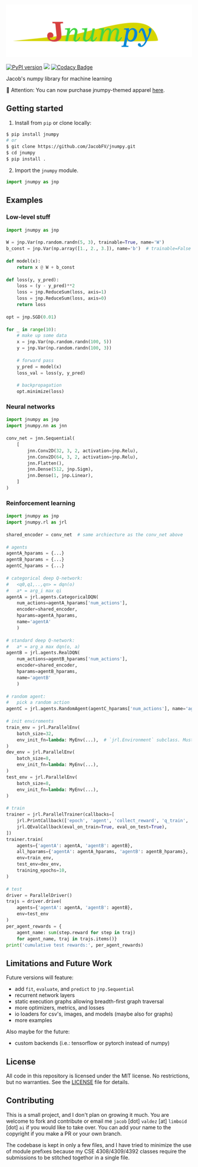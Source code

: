 ![](https://github.com/JacobFV/jnumpy/raw/main/content/logo.png)

[![PyPI version](https://badge.fury.io/py/jnumpy.svg)](https://badge.fury.io/py/jnumpy)
[![](https://img.shields.io/badge/license-MIT-blue)](https://github.com/JacobFV/jnumpy/blob/main/LICENSE)
[![Codacy Badge](https://api.codacy.com/project/badge/Grade/e1cb295484424f36acf2c813fae6f57e)](https://app.codacy.com/gh/JacobFV/jnumpy?utm_source=github.com&utm_medium=referral&utm_content=JacobFV/jnumpy&utm_campaign=Badge_Grade_Settings)

Jacob's numpy library for machine learning

📰 Attention: You can now purchase jnumpy-themed apparel [here](hhttps://jacobfv.threadless.com/designs/jnumpy-logo).

## Getting started

1. Install from `pip` or clone locally:

```bash
$ pip install jnumpy
# or
$ git clone https://github.com/JacobFV/jnumpy.git
$ cd jnumpy
$ pip install .
```

2. Import the `jnumpy` module.

```python
import jnumpy as jnp
```

## Examples

### Low-level stuff

```python
import jnumpy as jnp

W = jnp.Var(np.random.randn(5, 3), trainable=True, name='W')
b_const = jnp.Var(np.array([1., 2., 3.]), name='b')  # trainable=False by default

def model(x):
    return x @ W + b_const

def loss(y, y_pred):
    loss = (y - y_pred)**2
    loss = jnp.ReduceSum(loss, axis=1)
    loss = jnp.ReduceSum(loss, axis=0)
    return loss

opt = jnp.SGD(0.01)

for _ in range(10):
    # make up some data
    x = jnp.Var(np.random.randn(100, 5))
    y = jnp.Var(np.random.randn(100, 3))

    # forward pass
    y_pred = model(x)
    loss_val = loss(y, y_pred)

    # backpropagation
    opt.minimize(loss)
```

### Neural networks

```python
import jnumpy as jnp
import jnumpy.nn as jnn

conv_net = jnn.Sequential(
    [
        jnn.Conv2D(32, 3, 2, activation=jnp.Relu),
        jnn.Conv2D(64, 3, 2, activation=jnp.Relu),
        jnn.Flatten(),
        jnn.Dense(512, jnp.Sigm),
        jnn.Dense(1, jnp.Linear),
    ]
)
```

### Reinforcement learning

```python
import jnumpy as jnp
import jnumpy.rl as jrl

shared_encoder = conv_net  # same archiecture as the conv_net above

# agents
agentA_hparams = {...}
agentB_hparams = {...}
agentC_hparams = {...}

# categorical deep Q-network:
#   <q0,q1,..,qn> = dqn(o)
#   a* = arg_i max qi
agentA = jrl.agents.CategoricalDQN(
    num_actions=agentA_hparams['num_actions'],
    encoder=shared_encoder,
    hparams=agentA_hparams,
    name='agentA'
    )

# standard deep Q-network:
#   a* = arg_a max dqn(o, a)
agentB = jrl.agents.RealDQN(
    num_actions=agentB_hparams['num_actions'],
    encoder=shared_encoder,
    hparams=agentB_hparams,
    name='agentB'
    )

# random agent:
#   pick a random action
agentC = jrl.agents.RandomAgent(agentC_hparams['num_actions'], name='agentC')

# init enviroments
train_env = jrl.ParallelEnv(
    batch_size=32,
    env_init_fn=lambda: MyEnv(...),  # `jrl.Environment` subclass. Must have `reset` and `step` methods.
)
dev_env = jrl.ParallelEnv(
    batch_size=8,
    env_init_fn=lambda: MyEnv(...),
)
test_env = jrl.ParallelEnv(
    batch_size=8,
    env_init_fn=lambda: MyEnv(...),
)

# train
trainer = jrl.ParallelTrainer(callbacks=[
    jrl.PrintCallback(['epoch', 'agent', 'collect_reward', 'q_train', 'q_test']),
    jrl.QEvalCallback(eval_on_train=True, eval_on_test=True),
])
trainer.train(
    agents={'agentA': agentA, 'agentB': agentB},
    all_hparams={'agentA': agentA_hparams, 'agentB': agentB_hparams},
    env=train_env,
    test_env=dev_env,
    training_epochs=10,
)

# test
driver = ParallelDriver()
trajs = driver.drive(
    agents={'agentA': agentA, 'agentB': agentB},
    env=test_env
)
per_agent_rewards = {
    agent_name: sum(step.reward for step in traj)
    for agent_name, traj in trajs.items()}
print('cumulative test rewards:', per_agent_rewards)
```

## Limitations and Future Work

Future versions will feature:

- add `fit`, `evaluate`, and `predict` to `jnp.Sequential`
- recurrent network layers
- static execution graphs allowing breadth-first graph traversal
- more optimizers, metrics, and losses
- io loaders for csv's, images, and models (maybe also for graphs)
- more examples

Also maybe for the future:

- custom backends (i.e.: tensorflow or pytorch instead of numpy)

## License

All code in this repository is licensed under the MIT license. No restrictions, but no warranties. See the [LICENSE](https://github.com/JacobFV/jnumpy/blob/main/LICENSE) file for details.

## Contributing

This is a small project, and I don't plan on growing it much. You are welcome to fork and contribute or email me `jacob` [dot] `valdez` [at] `limboid` [dot] `ai` if you would like to take over. You can add your name to the copyright if you make a PR or your own branch.

The codebase is kept in only a few files, and I have tried to minimize the use of module prefixes because my CSE 4308/4309/4392 classes require the submissions to be stitched togethor in a single file.
